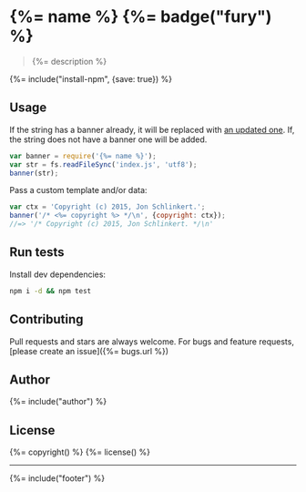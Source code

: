 # {%= name %} {%= badge("fury") %}

> {%= description %}

{%= include("install-npm", {save: true}) %}

## Usage

If the string has a banner already, it will be replaced with [an updated one](./fixtures). If, the string does not have a banner one will be added.

```js
var banner = require('{%= name %}');
var str = fs.readFileSync('index.js', 'utf8');
banner(str);
```

Pass a custom template and/or data:

```js
var ctx = 'Copyright (c) 2015, Jon Schlinkert.';
banner('/* <%= copyright %> */\n', {copyright: ctx});
//=> '/* Copyright (c) 2015, Jon Schlinkert. */\n'
```


## Run tests

Install dev dependencies:

```bash
npm i -d && npm test
```

## Contributing
Pull requests and stars are always welcome. For bugs and feature requests, [please create an issue]({%= bugs.url %})

## Author
{%= include("author") %}

## License
{%= copyright() %}
{%= license() %}

***

{%= include("footer") %}